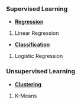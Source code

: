 ### Supervised Learning
- <ins>**Regression**</ins>
1. Linear Regression

- <ins>**Classification**</ins>
1. Logistic Regression

### Unsupervised Learning
- <ins>**Clustering**</ins>
1. K-Means
